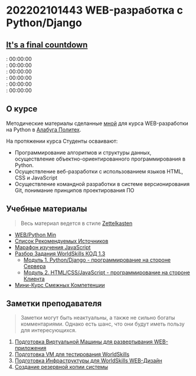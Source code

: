 # 202202101443 WEB-разработка с Python/Django

<section class="countdown-timer text-center">
    <h2><a href="https://www.youtube.com/watch?v=9jK-NcRmVcw">It's a final countdown</a></h2>
    <div class="feb-countdown">
        <span></span>:
        <time>00:00:00</time>
    </div>
    <div class="march-ws-countdown">
        <span></span>:
        <time >00:00:00</time>
    </div>
    <div class="march-countdown">
        <span></span>:
       <time >00:00:00</time>
    </div>
    <div class="april-countdown">
        <span></span>:
        <time>00:00:00</time>
    </div>
    <div class="may-countdown">
        <span></span>:
        <time>00:00:00</time>
    </div>
    <div class="final-countdown">
        <span></span>:
        <time>00:00:00</time>
    </div>
</section>
<script>
const timeouts = {
    '.feb-countdown': {
        label: "Февральской Лабораторной",
        start: new Date("2022-02-24 09:00:00"),
        end: new Date("2022-03-04 23:59:59"),
    },
    '.march-ws-countdown': {
        label: "Тестового экзамена WorldSkills",
        start: new Date("2022-03-17 09:00:00"),
        end: new Date("2022-03-17 16:00:00"),
    },
    '.march-countdown': {
        label: "Мартовской Лабораторной",
        start: new Date("2022-03-17 09:00:00"),
        end: new Date("2022-03-23 23:59:59"),
    },
    '.april-countdown': {
        label: "Апрельской Лабораторной",
        start: new Date("2022-04-15 09:00:00"),
        end: new Date("2022-04-21 23:59:59"),
    },
    '.may-countdown': {
        label: "Майской Лабораторной",
        start: new Date("2022-05-16 09:00:00"),
        end: new Date("2022-05-22 23:59:59"),
    },
    '.final-countdown': {
        label: "Подготовки к WorldSkills",
        start: new Date("2021-09-01 09:00:00"),
        end: new Date("2022-05-31 23:59:59"),
    }
};

function countdownLabel(differenceMsec) {
    const days = Math.floor(differenceMsec / (24 * 3600 * 1000));
    const hours = Math.floor((differenceMsec % (24 * 3600 * 1000) / (3600 * 1000)) )
    const minutes = Math.floor((differenceMsec % (3600 * 1000) / (60 * 1000)) )
    const seconds = Math.floor((differenceMsec % (60 * 1000) / (1000)) )
    return `${days} ${
        String(hours).padStart(2, '0')}:${
        String(minutes).padStart(2, '0')}:${
        String(seconds).padStart(2, '0')}`;
}

function setUpCountdownTime(el, {label, start, end}) {
    const now = new Date();
    const labelElement = el.querySelector('span');
    const timeElement = el.querySelector('time');

    if (start - now > 0) {
        labelElement.innerText = `До начала ${label} осталось`;
        timeElement.innerText = countdownLabel(start - now);
        return true;
    }
    if (end - now > 0) {
        labelElement.innerText = `До конца ${label} осталось`;
        timeElement.innerText = countdownLabel(end - now);
        return true;
    }
    el.style.display = "none";
    return false;
}

const COLOR_CLASSES = [
    "h1 text-danger",
    "h2 text-warning",
    "h3 text-success",
    "h4 text-info",
    "h5 text-secondary",
    "h6 text-primary",
]

function setUpTimes() {
    let i = 0;
    for (let countdownClass in timeouts) {
        const el = document.querySelector(countdownClass);
        if(setUpCountdownTime(el, timeouts[countdownClass])) {
            el.classList.add(...(COLOR_CLASSES[i++].split(" ")));
        }
    }
}
setUpTimes();
setInterval(setUpTimes, 1000);
</script>

## О курсе

Методические материалы сделанные [мной](https://gramend.ru/cv/) для курса
WEB-разработки на Python в [Алабуга Политех](https://alabuga-polytech.ru/).

На протяжении курса Студенты осваивают:

- Программирование алгоритмов и структуры данных, осуществление объектно-ориентированного программирования в Python.
- Осуществление веб-разработки с использованием языков HTML,  CSS и JavaScript
- Осуществление командной разработки в системе версионирования Git, понимание принципов проектирования ПО

## Учебные материалы

> Весь материал ведется в стиле [Zettelkasten](https://habr.com/ru/post/508672/)

- [WEB/Python Min](202203031055-web-min.md)
- [Список Рекомендуемых Источников](202202101556-literature.md)
- [Марафон изучения JavaScript](202202101630-javascript-marathon.md)
- [Разбор Задания WorldSkills КОД 1.3](202202150933-WS-preparing.md)
    - [Модуль 1. Python/Django - программирование на стороне Сервера](202202160950-Module-1-WS.md)
    - [Модуль 2. HTML/CSS/JavaScript - программирование на стороне Клиента](202202150946-WS-module-2.md)
- [Мини-Курс Смежных Компетенции](202202160954-sk.md)

## Заметки преподавателя

> Заметки могут быть неактуальны, а также не сильно богаты комментариями. Однако есть шанс, что они будут иметь пользу для интересующихся.

1. [Подготовка Виртуальной Машины для развертывания WEB-приложения](202202161147-deploy-preparing.md)
2. [Подготовка VM для тестирования WorldSkills](202202161406-WS-for-VM.md)
3. [Подготовка Инфраструктуры для WorldSkills WEB-Дизайн](202203110735-WS-infrastructure.md)
4. [Создание резервной копии системы](202203152206-backups.md)